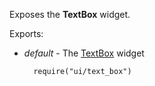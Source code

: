 Exposes the **TextBox** widget.

Exports:

- *default* - The [TextBox](/api-reference/10%20UI%20Widgets/dxTextBox '/Documentation/ApiReference/UI_Widgets/dxTextBox/') widget

        require("ui/text_box")
